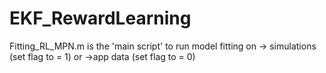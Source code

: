 # EKF_RewardLearning

Fitting_RL_MPN.m
is the 'main script' to run model fitting on 
-> simulations (set flag to = 1)
or
->app data (set flag to = 0)
